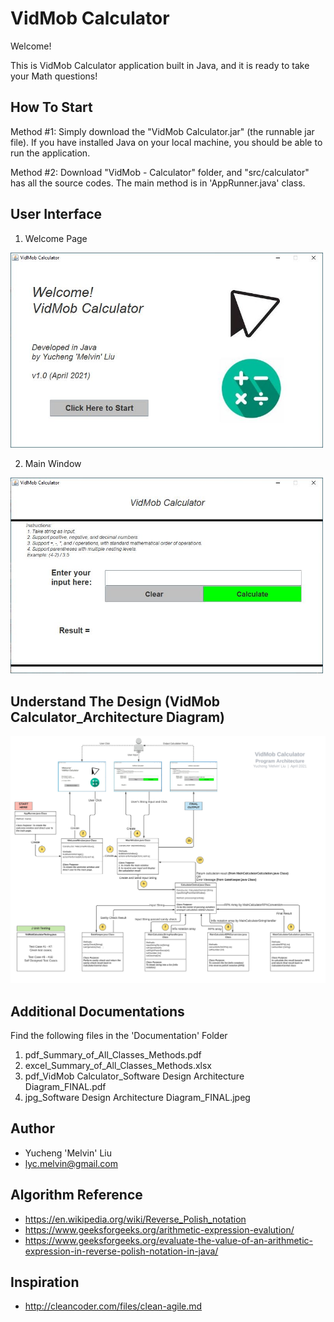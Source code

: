 # VidMob Calculator
Welcome! 

This is VidMob Calculator application built in Java, and it is ready to take your Math questions!

## How To Start
Method #1: Simply download the "VidMob Calculator.jar" (the runnable jar file). If you have installed Java on your local machine, you should be able to run the application.

Method #2: Download "VidMob - Calculator" folder, and "src/calculator" has all the source codes. The main method is in 'AppRunner.java' class.

## User Interface 
1. Welcome Page

<img src="ReadMeImages/1%20Welcome%20Window.JPG" width="500">

2. Main Window

<img src="ReadMeImages/2%20MainWindow.JPG" width="500">

## Understand The Design (VidMob Calculator_Architecture Diagram)

<img src="ReadMeImages/Software%20Design%20Architecture%20Diagram_FINAL.jpeg" width="700">

## Additional Documentations
Find the following files in the 'Documentation' Folder
1. pdf_Summary_of_All_Classes_Methods.pdf
2. excel_Summary_of_All_Classes_Methods.xlsx
3. pdf_VidMob Calculator_Software Design Architecture Diagram_FINAL.pdf
4. jpg_Software Design Architecture Diagram_FINAL.jpeg

## Author
* Yucheng 'Melvin' Liu 
* lyc.melvin@gmail.com

## Algorithm Reference
* https://en.wikipedia.org/wiki/Reverse_Polish_notation
* https://www.geeksforgeeks.org/arithmetic-expression-evalution/
* https://www.geeksforgeeks.org/evaluate-the-value-of-an-arithmetic-expression-in-reverse-polish-notation-in-java/

## Inspiration
* http://cleancoder.com/files/clean-agile.md
